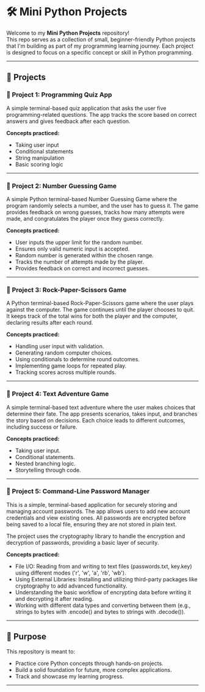 # 🛠️ Mini Python Projects

Welcome to my **Mini Python Projects** repository!  
This repo serves as a collection of small, beginner-friendly Python projects that I'm building as part of my programming learning journey. Each project is designed to focus on a specific concept or skill in Python programming.

---

## 📁 Projects

### 📌 Project 1: Programming Quiz App
A simple terminal-based quiz application that asks the user five programming-related questions. The app tracks the score based on correct answers and gives feedback after each question.

**Concepts practiced:**
- Taking user input
- Conditional statements
- String manipulation
- Basic scoring logic

---

### 📌 Project 2: Number Guessing Game
A simple Python terminal-based Number Guessing Game where the program randomly selects a number, and the user has to guess it. The game provides feedback on wrong guesses, tracks how many attempts were made, and congratulates the player once they guess correctly.

**Concepts practiced:**
- User inputs the upper limit for the random number.
- Ensures only valid numeric input is accepted.
- Random number is generated within the chosen range.
- Tracks the number of attempts made by the player.
- Provides feedback on correct and incorrect guesses.

---

### 📌 Project 3: Rock-Paper-Scissors Game
A Python terminal-based Rock-Paper-Scissors game where the user plays against the computer. The game continues until the player chooses to quit. It keeps track of the total wins for both the player and the computer, declaring results after each round.

**Concepts practiced:**
- Handling user input with validation.
- Generating random computer choices.
- Using conditionals to determine round outcomes.
- Implementing game loops for repeated play.
- Tracking scores across multiple rounds.

---

### 📌 Project 4: Text Adventure Game
A simple terminal-based text adventure where the user makes choices that determine their fate. The app presents scenarios, takes input, and branches the story based on decisions. Each choice leads to different outcomes, including success or failure.

**Concepts practiced:**
- Taking user input.
- Conditional statements.
- Nested branching logic.
- Storytelling through code.

---

### 📌 Project 5: Command-Line Password Manager
This is a simple, terminal-based application for securely storing and managing account passwords. The app allows users to add new account credentials and view existing ones. All passwords are encrypted before being saved to a local file, ensuring they are not stored in plain text.

The project uses the cryptography library to handle the encryption and decryption of passwords, providing a basic layer of security.

**Concepts practiced:**
- File I/O: Reading from and writing to text files (passwords.txt, key.key) using different modes ('r', 'w', 'a', 'rb', 'wb').
- Using External Libraries: Installing and utilizing third-party packages like cryptography to add advanced functionality.
- Understanding the basic workflow of encrypting data before writing it and decrypting it after reading.
- Working with different data types and converting between them (e.g., strings to bytes with .encode() and bytes to strings with .decode()).

---

## 🎯 Purpose

This repository is meant to:
- Practice core Python concepts through hands-on projects.
- Build a solid foundation for future, more complex applications.
- Track and showcase my learning progress.

---

